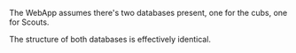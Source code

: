 The WebApp assumes there's two databases present, one for the cubs, one for Scouts.

The structure of both databases is effectively identical.

